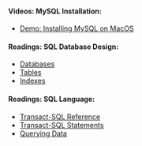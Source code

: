 #### Videos: MySQL Installation:
- <a href="https://www.youtube.com/watch?v=s-1lppthRV0">Demo: Installing MySQL on MacOS</a>

#### Readings: SQL Database Design:
- <a href="https://docs.microsoft.com/en-us/sql/relational-databases/databases/databases?view=sql-server-ver16">Databases</a>
- <a href="https://docs.microsoft.com/en-us/sql/relational-databases/tables/tables?view=sql-server-ver16">Tables</a>
- <a href="https://docs.microsoft.com/en-us/sql/relational-databases/indexes/indexes?view=sql-server-ver16">Indexes</a>

#### Readings: SQL Language:
- <a href="https://docs.microsoft.com/en-us/sql/t-sql/language-reference?view=sql-server-ver16">Transact-SQL Reference</a>
- <a href="https://docs.microsoft.com/en-us/sql/t-sql/statements/statements?view=sql-server-ver16">Transact-SQL Statements</a>
- <a href="https://docs.microsoft.com/en-us/sql/t-sql/queries/queries?view=sql-server-ver16">Querying Data</a>
